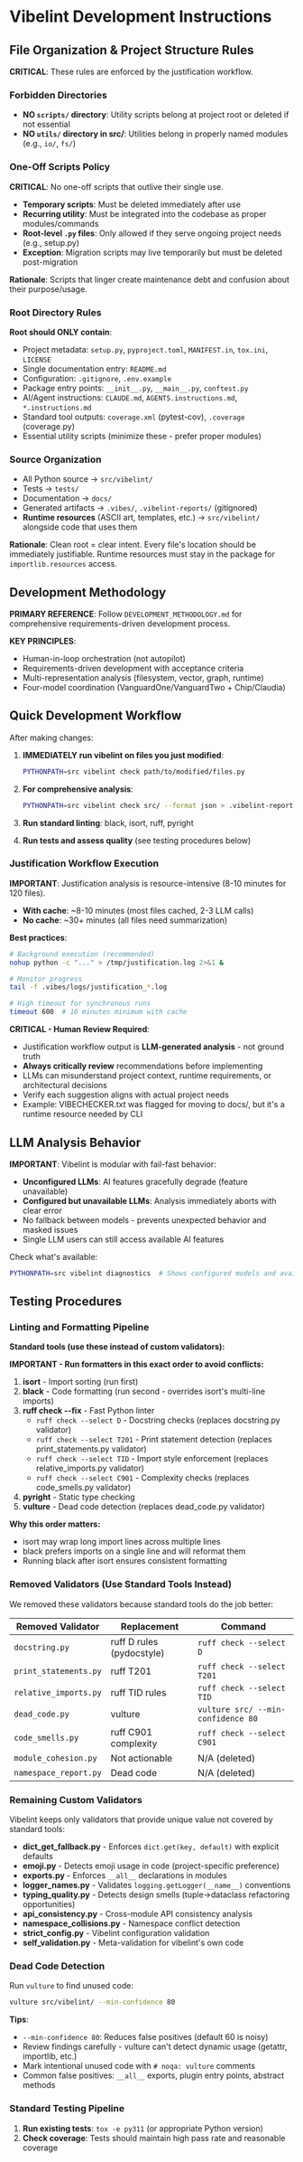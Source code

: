 # Vibelint Development Instructions

## File Organization & Project Structure Rules

**CRITICAL**: These rules are enforced by the justification workflow.

### Forbidden Directories
- **NO `scripts/` directory**: Utility scripts belong at project root or deleted if not essential
- **NO `utils/` directory in src/**: Utilities belong in properly named modules (e.g., `io/`, `fs/`)

### One-Off Scripts Policy
**CRITICAL**: No one-off scripts that outlive their single use.

- **Temporary scripts**: Must be deleted immediately after use
- **Recurring utility**: Must be integrated into the codebase as proper modules/commands
- **Root-level `.py` files**: Only allowed if they serve ongoing project needs (e.g., setup.py)
- **Exception**: Migration scripts may live temporarily but must be deleted post-migration

**Rationale**: Scripts that linger create maintenance debt and confusion about their purpose/usage.

### Root Directory Rules
**Root should ONLY contain**:
- Project metadata: `setup.py`, `pyproject.toml`, `MANIFEST.in`, `tox.ini`, `LICENSE`
- Single documentation entry: `README.md`
- Configuration: `.gitignore`, `.env.example`
- Package entry points: `__init__.py`, `__main__.py`, `conftest.py`
- AI/Agent instructions: `CLAUDE.md`, `AGENTS.instructions.md`, `*.instructions.md`
- Standard tool outputs: `coverage.xml` (pytest-cov), `.coverage` (coverage.py)
- Essential utility scripts (minimize these - prefer proper modules)

### Source Organization
- All Python source → `src/vibelint/`
- Tests → `tests/`
- Documentation → `docs/`
- Generated artifacts → `.vibes/`, `.vibelint-reports/` (gitignored)
- **Runtime resources** (ASCII art, templates, etc.) → `src/vibelint/` alongside code that uses them

**Rationale**: Clean root = clear intent. Every file's location should be immediately justifiable. Runtime resources must stay in the package for `importlib.resources` access.

## Development Methodology

**PRIMARY REFERENCE**: Follow `DEVELOPMENT_METHODOLOGY.md` for comprehensive requirements-driven development process.

**KEY PRINCIPLES**:
- Human-in-loop orchestration (not autopilot)
- Requirements-driven development with acceptance criteria
- Multi-representation analysis (filesystem, vector, graph, runtime)
- Four-model coordination (VanguardOne/VanguardTwo + Chip/Claudia)

## Quick Development Workflow

After making changes:
1. **IMMEDIATELY run vibelint on files you just modified**:
   ```bash
   PYTHONPATH=src vibelint check path/to/modified/files.py
   ```

2. **For comprehensive analysis**:
   ```bash
   PYTHONPATH=src vibelint check src/ --format json > .vibelint-reports/$(date +%Y-%m-%d-%H%M%S)-analysis.json
   ```

3. **Run standard linting**: black, isort, ruff, pyright

4. **Run tests and assess quality** (see testing procedures below)

### Justification Workflow Execution

**IMPORTANT**: Justification analysis is resource-intensive (8-10 minutes for 120 files).

- **With cache**: ~8-10 minutes (most files cached, 2-3 LLM calls)
- **No cache**: ~30+ minutes (all files need summarization)

**Best practices**:
```bash
# Background execution (recommended)
nohup python -c "..." > /tmp/justification.log 2>&1 &

# Monitor progress
tail -f .vibes/logs/justification_*.log

# High timeout for synchronous runs
timeout 600  # 10 minutes minimum with cache
```

**CRITICAL - Human Review Required**:
- Justification workflow output is **LLM-generated analysis** - not ground truth
- **Always critically review** recommendations before implementing
- LLMs can misunderstand project context, runtime requirements, or architectural decisions
- Verify each suggestion aligns with actual project needs
- Example: VIBECHECKER.txt was flagged for moving to docs/, but it's a runtime resource needed by CLI

## LLM Analysis Behavior

**IMPORTANT**: Vibelint is modular with fail-fast behavior:
- **Unconfigured LLMs**: AI features gracefully degrade (feature unavailable)
- **Configured but unavailable LLMs**: Analysis immediately aborts with clear error
- No fallback between models - prevents unexpected behavior and masked issues
- Single LLM users can still access available AI features

Check what's available:
```bash
PYTHONPATH=src vibelint diagnostics  # Shows configured models and available features
```

## Testing Procedures

### Linting and Formatting Pipeline

**Standard tools (use these instead of custom validators):**

**IMPORTANT - Run formatters in this exact order to avoid conflicts:**

1. **isort** - Import sorting (run first)
2. **black** - Code formatting (run second - overrides isort's multi-line imports)
3. **ruff check --fix** - Fast Python linter
   - `ruff check --select D` - Docstring checks (replaces docstring.py validator)
   - `ruff check --select T201` - Print statement detection (replaces print_statements.py validator)
   - `ruff check --select TID` - Import style enforcement (replaces relative_imports.py validator)
   - `ruff check --select C901` - Complexity checks (replaces code_smells.py validator)
4. **pyright** - Static type checking
5. **vulture** - Dead code detection (replaces dead_code.py validator)

**Why this order matters:**
- isort may wrap long import lines across multiple lines
- black prefers imports on a single line and will reformat them
- Running black after isort ensures consistent formatting

### Removed Validators (Use Standard Tools Instead)

We removed these validators because standard tools do the job better:

| Removed Validator | Replacement | Command |
|------------------|-------------|---------|
| `docstring.py` | ruff D rules (pydocstyle) | `ruff check --select D` |
| `print_statements.py` | ruff T201 | `ruff check --select T201` |
| `relative_imports.py` | ruff TID rules | `ruff check --select TID` |
| `dead_code.py` | vulture | `vulture src/ --min-confidence 80` |
| `code_smells.py` | ruff C901 complexity | `ruff check --select C901` |
| `module_cohesion.py` | Not actionable | N/A (deleted) |
| `namespace_report.py` | Dead code | N/A (deleted) |

### Remaining Custom Validators

Vibelint keeps only validators that provide unique value not covered by standard tools:

- **dict_get_fallback.py** - Enforces `dict.get(key, default)` with explicit defaults
- **emoji.py** - Detects emoji usage in code (project-specific preference)
- **exports.py** - Enforces `__all__` declarations in modules
- **logger_names.py** - Validates `logging.getLogger(__name__)` conventions
- **typing_quality.py** - Detects design smells (tuple→dataclass refactoring opportunities)
- **api_consistency.py** - Cross-module API consistency analysis
- **namespace_collisions.py** - Namespace conflict detection
- **strict_config.py** - Vibelint configuration validation
- **self_validation.py** - Meta-validation for vibelint's own code

### Dead Code Detection
Run `vulture` to find unused code:
```bash
vulture src/vibelint/ --min-confidence 80
```

**Tips**:
- `--min-confidence 80`: Reduces false positives (default 60 is noisy)
- Review findings carefully - vulture can't detect dynamic usage (getattr, importlib, etc.)
- Mark intentional unused code with `# noqa: vulture` comments
- Common false positives: `__all__` exports, plugin entry points, abstract methods

### Standard Testing Pipeline
1. **Run existing tests**: `tox -e py311` (or appropriate Python version)
2. **Check coverage**: Tests should maintain high pass rate and reasonable coverage